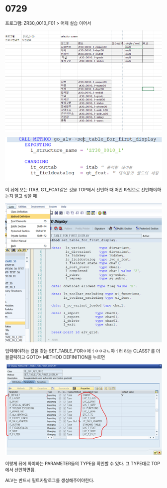 # 0729

프로그램: ZR30\_0010\_F01  &gt; 어제 실습 이어서

![](../../../.gitbook/assets/image%20%28161%29.png)



![](../../../.gitbook/assets/image%20%28160%29.png)

 이 뒤에 오는 ITAB, GT\_FCAT같은 것을 TOP에서 선언하 때 어떤 타입으로 선언해야하는지 알고 싶을 때

![](../../../.gitbook/assets/image%20%28159%29.png)

입력해야하는 값을 갖는 SET\_TABLE\_FORㅇ애ㅓㅇㅇㄹㄴ야ㅓ러 라는 CLASS? 를 더블클릭하고 GOTO&gt; METHOD DEFINITION을 누르면

 

![](../../../.gitbook/assets/image%20%28158%29.png)

이렇게 뒤에 와야하는 PARAMETER들의 TYPE을 확인할 수 있다. 그 TYPE대로 TOP에서 선언하면됨.



ALV는 반드시 필트카탈로그를 생성해주어야한다. 







